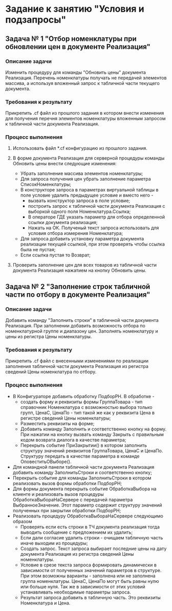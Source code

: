 # Задание к занятию "Условия и подзапросы"

## Задача № 1 "Отбор номенклатуры при обновлении цен в документе Реализация"

### Описание задачи

Изменить процедуру для команды  "Обновить цены" документа Реализация. Перечень номенклатуры получать не передачей элементов массива, а используя вложенный запрос к табличной части текущего документа.

### Требования к результату

Прикрепить .cf файл из прошлого задания в котором внести изменения для получения перечня элементов номенклатуры вложенным запросом к табличной части документа Реализация.

### Процесс выполнения

1. Использовать файл *.cf конфигурацию из прошлого задания. 
2. В форме документа Реализация для серверной процедуры команды Обновить цены внести следующие изменения:
    
    * Убрать заполнение массива элементов номенклатуры;
    * Для запроса получения цен убрать заполнение параметра СписокНоменклатуры;
    * В конструкторе запроса в параметрах виртуальной таблицы в поле условие удалить предыдущее условие и вместо него - 
      - вызвать конструктор запроса в поле условие;
      - построить запрос к табличной части документа Реализация с выборкой одного поля Номенклатура.Ссылка;
      - В операторе ГДЕ указать параметр для отбора определенной ссылки документа реализация;
      - Нажать на ОК. Полученый текст запроса использовать для условия отбора измерения Номенклатура;
    * Для запроса добавить установку параметра документа реализации текущей ссылкой, при этом проверять чтобы ссылка была не пустая;
    * Если ссылка пустая то Возврат;
3. Проверить заполнение цен для всех товаров из табличной части документа Реализация нажатием на кнопку Обновить цены.

## Задача № 2 "Заполнение строк табличной части по отбору в документе Реализация"

### Описание задачи

Добавить команду  "Заполнить строки" в табличной части документа Реализация. При заполнении добавить возможность отбора по номенклатурной группе и диапазону цен. Заполнять номенклатуру и цены из регистра Цены номенклатуры.

### Требования к результату

Прикрепить .cf файл с внесенными изменениями по реализации заполнения табличной части документа Реализация из регистра сведений Цены номенклатура по отбору.

### Процесс выполнения

* В Конфигураторе добавить обработку ПодборРН. В обработке - 
  - создать форму и реквизиты формы ГруппаТовара - тип справочник Номенклатура с возможностью выбора только групп,
    ЦенаС, ЦенаПо - тип такой же как у реквизита Цена в регистре сведений Цены номенклатуры; 
  - Разместить реквизиты на форме;
  - Добавить команду Заполнить и соответственно кнопку на форму. При нажатии на кнопку вызвать команду Закрыть с правильным кодом возврата диалога в качестве параметра;
  - Перекрыть событие ПриЗакрытии() в котором заполнить структуру значений реквизитов ГруппаТовара, ЦенаС и ЦенаПо. Структуру передать в качестве параметра в команде 
    ОповеститьОВыборе().
* Для командной панели табличной части документа Реализация добавить команду ЗаполнитьСтроки и соответственно кнопку;
* Перекрыть событие для команды ЗаполнитьСтроки в котором реализовать вызов формы обработки ПодборРН;
* Для формы документа перекрыть событие ОбработкаВыбора на клиенте и реализовать вызов процедуры ОбработкаВыбораНаСервере с передачей параметра ВыбранноеЗначение. 
  Этот параметр содержит структуру значений полученных при закрытии обработки ПодборРН;
* Реализовать процедуру ОбработкаВыбораНаСервере следующимо образом
  - Проверять если есть строки в ТЧ документа реализация тогда выводить сообщение с предложением их удалить;
  - Если дали согласие удалить строки - очищаем табличную часть иначе выходим из процедуры;
  - Создать запрос. Текст запроса выбирает последние цены на дату документа Реализация из регистра сведений Цены номенклатуры.
  - Условие в срезе текста запроса формировать динамически в зависимости от полученных значений параметров в структуре. При этом возможны варианты -
    заполнена или не заполнена группа номенклатуры. ЦенаС, ЦенаПо могут быть равны нулю или больше нуля. 
    Так же в зависимости от этих условий устанавливать необходимые параметры запроса.
  - Результат запроса добавить в табличную часть. Это реквизиты Номенклатура и Цена.    
  
